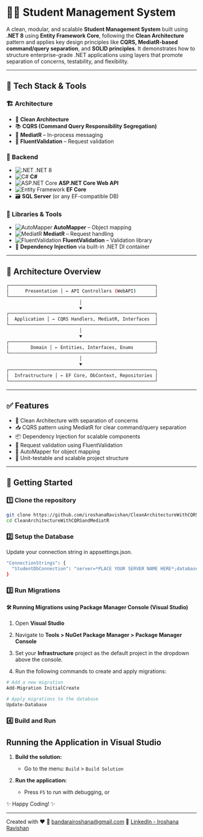 # 🧑‍🎓 Student Management System

A clean, modular, and scalable **Student Management System** built using **.NET 8** using **Entity Framework Core**, following the **Clean Architecture** pattern and applies key design principles like **CQRS, MediatR-based command/query separation**, and **SOLID principles**. It demonstrates how to structure enterprise-grade .NET applications using layers that promote separation of concerns, testability, and flexibility.

---

## 🧰 Tech Stack & Tools

### 🏗️ Architecture
- 🧼 **Clean Architecture**
- 📚 **CQRS (Command Query Responsibility Segregation)**
- 🧠 **MediatR** – In-process messaging
- 🧪 **FluentValidation** – Request validation

### 🔧 Backend
- ![.NET](https://img.shields.io/badge/.NET-8.0-purple?style=flat&logo=dotnet&logoColor=white) .NET 8
- ![C#](https://img.shields.io/badge/C%23-%23239120.svg?style=flat-square&logo=c-sharp&logoColor=white) **C#**
- ![ASP.NET Core](https://img.shields.io/badge/ASP.NET_Core-512BD4?style=flat-square&logo=.net&logoColor=white) **ASP.NET Core Web API**
- ![Entity Framework](https://img.shields.io/badge/Entity_Framework_Core-6DB33F?style=flat-square&logo=dotnet&logoColor=white) **EF Core**
- 🗃️ **SQL Server** (or any EF-compatible DB)

### 🧩 Libraries & Tools
- ![AutoMapper](https://img.shields.io/badge/AutoMapper-D94A31?style=flat-square) **AutoMapper** – Object mapping
- ![MediatR](https://img.shields.io/badge/MediatR-5A29E4?style=flat-square) **MediatR** – Request handling
- ![FluentValidation](https://img.shields.io/badge/FluentValidation-0075C9?style=flat-square) **FluentValidation** – Validation library
- 🔗 **Dependency Injection** via built-in .NET DI container

---

## 🧱 Architecture Overview
```bash
┌──────────────────────────────────────────────────────┐
│      Presentation │ ← API Controllers (WebAPI)       │
└──────────────────────────────────────────────────────┘
                           │
                           ▼
┌──────────────────────────────────────────────────────┐
│  Application │ ← CQRS Handlers, MediatR, Interfaces  │
└──────────────────────────────────────────────────────┘
                           │
                           ▼
┌──────────────────────────────────────────────────────┐
│        Domain │ ← Entities, Interfaces, Enums        │
└──────────────────────────────────────────────────────┘
                           │
                           ▼
┌──────────────────────────────────────────────────────┐
│  Infrastructure │ ← EF Core, DbContext, Repositories │
└──────────────────────────────────────────────────────┘
```

---

## ✅ Features
- 🧹 Clean Architecture with separation of concerns
- 📥 CQRS pattern using MediatR for clear command/query separation
- 📦 Dependency Injection for scalable components
- 🎯 Request validation using FluentValidation
- 🔄 AutoMapper for object mapping
- 🧪 Unit-testable and scalable project structure

---

## 🚀 Getting Started

### 1️⃣ Clone the repository
```bash
git clone https://github.com/iroshanaRavishan/CleanArchitectureWithCQRSandMediatR.git
cd CleanArchitectureWithCQRSandMediatR
```

### 2️⃣ Setup the Database
Update your connection string in appsettings.json.
```bash
"ConnectionStrings": {
  "StudentDbConnection": "server=*PLACE YOUR SERVER NAME HERE*;database=StudentDatabase;Trusted_Connection=true; TrustServerCertificate=true"
}
```

### 3️⃣ Run Migrations

#### 🛠️ Running Migrations using Package Manager Console (Visual Studio)

1. Open **Visual Studio**  
2. Navigate to **Tools > NuGet Package Manager > Package Manager Console**

3. Set your **Infrastructure** project as the default project in the dropdown above the console.

4. Run the following commands to create and apply migrations:

```powershell
# Add a new migration
Add-Migration InitialCreate

# Apply migrations to the database
Update-Database

```


### 4️⃣ Build and Run


## Running the Application in Visual Studio

1. **Build the solution:**  
   - Go to the menu: `Build` > `Build Solution`  

2. **Run the application:**  
   - Press `F5` to run with debugging, or  

✨ Happy Coding! ✨

---


Created with ❤️
📧 bandarairoshana@gmail.com
💼 [LinkedIn - Iroshana Ravishan](https://www.linkedin.com/in/iroshana-ravishan-376706172/)  

